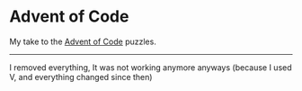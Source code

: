 # Advent of Code

My take to the [Advent of Code](https://adventofcode.com/) puzzles.

---

I removed everything, It was not working anymore anyways (because I used V, and everything changed since then)
